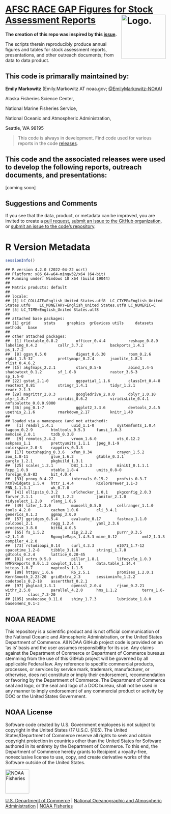 <!-- README.md is generated from README.Rmd. Please edit that file -->

# [AFSC RACE GAP Figures for Stock Assessment Reports](%60r%20link_repo%60) <img src="https://avatars.githubusercontent.com/u/91760178?s=96&amp;v=4" alt="Logo." align="right" width="139" height="139"/>

**The creation of this repo was inspired by this
[issue](https://github.com/afsc-gap-products/data-requests/issues/41).**

The scripts therein reproducibly produce annual figures and tables for
stock assessment reports, presentations, and other outreach documents;
from data to data product.

## This code is primarally maintained by:

**Emily Markowitz** (Emily.Markowitz AT noaa.gov;
[@EmilyMarkowitz-NOAA](https://github.com/EmilyMarkowitz-NOAA))

Alaska Fisheries Science Center,

National Marine Fisheries Service,

National Oceanic and Atmospheric Administration,

Seattle, WA 98195

> This code is always in development. Find code used for various reports
> in the code
> [releases](https://github.com/EmilyMarkowitz-NOAA/stock-assessment-figtab/releases).

## This code and the associated releases were used to develop the following reports, outreach documents, and presentations:

\[coming soon\]

<!-- <div id="refs"></div> -->
<!-- Use .bib file to cite reports in subsection titles -->

## Suggestions and Comments

If you see that the data, product, or metadata can be improved, you are
invited to create a [pull
request](https://github.com/EmilyMarkowitz-NOAA/stock-assessment-figtab/pulls),
[submit an issue to the GitHub
organization](https://github.com/afsc-gap-products/data-requests/issues),
or [submit an issue to the code’s
repository](https://github.com/EmilyMarkowitz-NOAA/stock-assessment-figtab/issues).

# R Version Metadata

``` r
sessionInfo()
```

    ## R version 4.2.0 (2022-04-22 ucrt)
    ## Platform: x86_64-w64-mingw32/x64 (64-bit)
    ## Running under: Windows 10 x64 (build 19044)
    ## 
    ## Matrix products: default
    ## 
    ## locale:
    ## [1] LC_COLLATE=English_United States.utf8  LC_CTYPE=English_United States.utf8    LC_MONETARY=English_United States.utf8 LC_NUMERIC=C                          
    ## [5] LC_TIME=English_United States.utf8    
    ## 
    ## attached base packages:
    ## [1] grid      stats     graphics  grDevices utils     datasets  methods   base     
    ## 
    ## other attached packages:
    ##  [1] flextable_0.8.2        officer_0.4.4          reshape_0.8.9          labeling_0.4.2         callr_3.7.2            backports_1.4.1        ps_1.7.2              
    ##  [8] ggsn_0.5.0             digest_0.6.30          rosm_0.2.6             rgdal_1.5-32           prettymapr_0.2.4       jsonlite_1.8.3         rlist_0.4.6.2         
    ## [15] akgfmaps_2.2.1         stars_0.5-6            abind_1.4-5            shadowtext_0.1.2       sf_1.0-8               raster_3.6-3           sp_1.5-0              
    ## [22] gstat_2.1-0            ggspatial_1.1.6        classInt_0.4-8         readtext_0.81          stringr_1.4.1          tidyr_1.2.1            readr_2.1.3           
    ## [29] magrittr_2.0.3         googledrive_2.0.0      dplyr_1.0.10           plyr_1.8.7             viridis_0.6.2          viridisLite_0.4.1      nmfspalette_0.0.0.9000
    ## [36] png_0.1-7              ggplot2_3.3.6          devtools_2.4.5         usethis_2.1.6          rmarkdown_2.17         knitr_1.40            
    ## 
    ## loaded via a namespace (and not attached):
    ##   [1] readxl_1.4.1        uuid_1.1-0          systemfonts_1.0.4   lwgeom_0.2-9        htmltools_0.5.3     fansi_1.0.3         memoise_2.0.1       tzdb_0.3.0         
    ##   [9] remotes_2.4.2       vroom_1.6.0         xts_0.12.2          askpass_1.1         prettyunits_1.1.1   jpeg_0.1-9          colorspace_2.0-3    rappdirs_0.3.3     
    ##  [17] textshaping_0.3.6   xfun_0.34           crayon_1.5.2        zoo_1.8-11          glue_1.6.2          gtable_0.3.1        gargle_1.2.1        pkgbuild_1.3.1     
    ##  [25] scales_1.2.1        DBI_1.1.3           miniUI_0.1.1.1      Rcpp_1.0.9          xtable_1.8-4        units_0.8-0         foreign_0.8-83      bit_4.0.4          
    ##  [33] proxy_0.4-27        intervals_0.15.2    profvis_0.3.7       htmlwidgets_1.5.4   httr_1.4.4          RColorBrewer_1.1-3  FNN_1.1.3.1         wk_0.7.0           
    ##  [41] ellipsis_0.3.2      urlchecker_1.0.1    pkgconfig_2.0.3     farver_2.1.1        utf8_1.2.2          janitor_2.1.0       tidyselect_1.2.0    rlang_1.0.6        
    ##  [49] later_1.3.0         munsell_0.5.0       cellranger_1.1.0    tools_4.2.0         cachem_1.0.6        cli_3.4.1           generics_0.1.3      ggmap_3.0.0        
    ##  [57] ggridges_0.5.4      evaluate_0.17       fastmap_1.1.0       coldpool_2.1        ragg_1.2.4          yaml_2.3.6          processx_3.8.0      bit64_4.0.5        
    ##  [65] fs_1.5.2            zip_2.2.2           purrr_0.3.5         s2_1.1.0            RgoogleMaps_1.4.5.3 mime_0.12           xml2_1.3.3          compiler_4.2.0     
    ##  [73] rstudioapi_0.14     curl_4.3.3          e1071_1.7-12        spacetime_1.2-8     tibble_3.1.8        stringi_1.7.8       gdtools_0.2.4       lattice_0.20-45    
    ##  [81] vctrs_0.5.0         pillar_1.8.1        lifecycle_1.0.3     NMFSReports_0.0.1.3 cowplot_1.1.1       data.table_1.14.4   bitops_1.0-7        maptools_1.1-5     
    ##  [89] httpuv_1.6.6        R6_2.5.1            promises_1.2.0.1    KernSmooth_2.23-20  gridExtra_2.3       sessioninfo_1.2.2   codetools_0.2-18    assertthat_0.2.1   
    ##  [97] pkgload_1.3.1       openssl_2.0.4       rjson_0.2.21        withr_2.5.0         parallel_4.2.0      hms_1.1.2           terra_1.6-17        class_7.3-20       
    ## [105] snakecase_0.11.0    shiny_1.7.3         lubridate_1.8.0     base64enc_0.1-3

## NOAA README

This repository is a scientific product and is not official
communication of the National Oceanic and Atmospheric Administration, or
the United States Department of Commerce. All NOAA GitHub project code
is provided on an ‘as is’ basis and the user assumes responsibility for
its use. Any claims against the Department of Commerce or Department of
Commerce bureaus stemming from the use of this GitHub project will be
governed by all applicable Federal law. Any reference to specific
commercial products, processes, or services by service mark, trademark,
manufacturer, or otherwise, does not constitute or imply their
endorsement, recommendation or favoring by the Department of Commerce.
The Department of Commerce seal and logo, or the seal and logo of a DOC
bureau, shall not be used in any manner to imply endorsement of any
commercial product or activity by DOC or the United States Government.

## NOAA License

Software code created by U.S. Government employees is not subject to
copyright in the United States (17 U.S.C. §105). The United
States/Department of Commerce reserve all rights to seek and obtain
copyright protection in countries other than the United States for
Software authored in its entirety by the Department of Commerce. To this
end, the Department of Commerce hereby grants to Recipient a
royalty-free, nonexclusive license to use, copy, and create derivative
works of the Software outside of the United States.

<img src="https://raw.githubusercontent.com/nmfs-general-modeling-tools/nmfspalette/main/man/figures/noaa-fisheries-rgb-2line-horizontal-small.png" alt="NOAA Fisheries" height="75"/>

[U.S. Department of Commerce](https://www.commerce.gov/) \| [National
Oceanographic and Atmospheric Administration](https://www.noaa.gov) \|
[NOAA Fisheries](https://www.fisheries.noaa.gov/)
